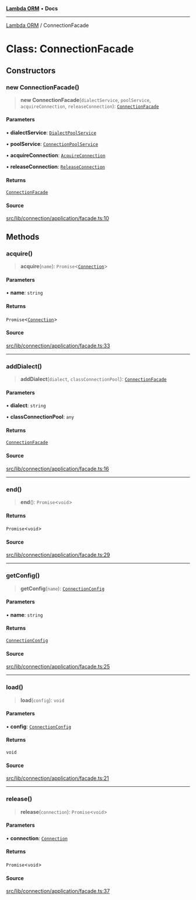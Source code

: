 [**Lambda ORM**](../README.md) • **Docs**

***

[Lambda ORM](../README.md) / ConnectionFacade

# Class: ConnectionFacade

## Constructors

### new ConnectionFacade()

> **new ConnectionFacade**(`dialectService`, `poolService`, `acquireConnection`, `releaseConnection`): [`ConnectionFacade`](ConnectionFacade.md)

#### Parameters

• **dialectService**: [`DialectPoolService`](DialectPoolService.md)

• **poolService**: [`ConnectionPoolService`](ConnectionPoolService.md)

• **acquireConnection**: [`AcquireConnection`](AcquireConnection.md)

• **releaseConnection**: [`ReleaseConnection`](ReleaseConnection.md)

#### Returns

[`ConnectionFacade`](ConnectionFacade.md)

#### Source

[src/lib/connection/application/facade.ts:10](https://github.com/lambda-orm/lambdaorm/blob/8a01b53f47623b9bd9ec972811e7799ca3c023c6/src/lib/connection/application/facade.ts#L10)

## Methods

### acquire()

> **acquire**(`name`): `Promise`\<[`Connection`](../interfaces/Connection.md)\>

#### Parameters

• **name**: `string`

#### Returns

`Promise`\<[`Connection`](../interfaces/Connection.md)\>

#### Source

[src/lib/connection/application/facade.ts:33](https://github.com/lambda-orm/lambdaorm/blob/8a01b53f47623b9bd9ec972811e7799ca3c023c6/src/lib/connection/application/facade.ts#L33)

***

### addDialect()

> **addDialect**(`dialect`, `classConnectionPool`): [`ConnectionFacade`](ConnectionFacade.md)

#### Parameters

• **dialect**: `string`

• **classConnectionPool**: `any`

#### Returns

[`ConnectionFacade`](ConnectionFacade.md)

#### Source

[src/lib/connection/application/facade.ts:16](https://github.com/lambda-orm/lambdaorm/blob/8a01b53f47623b9bd9ec972811e7799ca3c023c6/src/lib/connection/application/facade.ts#L16)

***

### end()

> **end**(): `Promise`\<`void`\>

#### Returns

`Promise`\<`void`\>

#### Source

[src/lib/connection/application/facade.ts:29](https://github.com/lambda-orm/lambdaorm/blob/8a01b53f47623b9bd9ec972811e7799ca3c023c6/src/lib/connection/application/facade.ts#L29)

***

### getConfig()

> **getConfig**(`name`): [`ConnectionConfig`](../interfaces/ConnectionConfig.md)

#### Parameters

• **name**: `string`

#### Returns

[`ConnectionConfig`](../interfaces/ConnectionConfig.md)

#### Source

[src/lib/connection/application/facade.ts:25](https://github.com/lambda-orm/lambdaorm/blob/8a01b53f47623b9bd9ec972811e7799ca3c023c6/src/lib/connection/application/facade.ts#L25)

***

### load()

> **load**(`config`): `void`

#### Parameters

• **config**: [`ConnectionConfig`](../interfaces/ConnectionConfig.md)

#### Returns

`void`

#### Source

[src/lib/connection/application/facade.ts:21](https://github.com/lambda-orm/lambdaorm/blob/8a01b53f47623b9bd9ec972811e7799ca3c023c6/src/lib/connection/application/facade.ts#L21)

***

### release()

> **release**(`connection`): `Promise`\<`void`\>

#### Parameters

• **connection**: [`Connection`](../interfaces/Connection.md)

#### Returns

`Promise`\<`void`\>

#### Source

[src/lib/connection/application/facade.ts:37](https://github.com/lambda-orm/lambdaorm/blob/8a01b53f47623b9bd9ec972811e7799ca3c023c6/src/lib/connection/application/facade.ts#L37)
